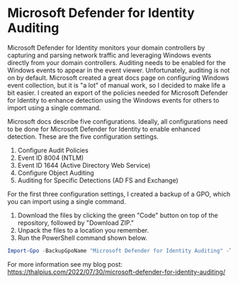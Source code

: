 # Microsoft Defender for Identity Auditing

Microsoft Defender for Identity monitors your domain controllers by capturing and parsing network traffic and leveraging Windows events directly from your domain controllers. Auditing needs to be enabled for the Windows events to appear in the event viewer. Unfortunately, auditing is not on by default. Microsoft created a great docs page on configuring Windows event collection, but it is "a lot" of manual work, so I decided to make life a bit easier. I created an export of the policies needed for Microsoft Defender for Identity to enhance detection using the Windows events for others to import using a single command.

Microsoft docs describe five configurations. Ideally, all configurations need to be done for Microsoft Defender for Identity to enable enhanced detection. These are the five configuration settings.

1. Configure Audit Policies
2. Event ID 8004 (NTLM)
3. Event ID 1644 (Active Directory Web Service)
4. Configure Object Auditing
5. Auditing for Specific Detections (AD FS and Exchange)

For the first three configuration settings, I created a backup of a GPO, which you can import using a single command.

1. Download the files by clicking the green "Code" button on top of the repository, followed by "Download ZIP."
2. Unpack the files to a location you remember.
3. Run the PowerShell command shown below.

```PowerShell
Import-Gpo -BackupGpoName "Microsoft Defender for Identity Auditing" -TargetName "Microsoft Defender for Identity Auditing" -Path C:\UnpackedFiles -CreateIfNeeded
```

For more information see my blog post:
https://thalpius.com/2022/07/30/microsoft-defender-for-identity-auditing/
